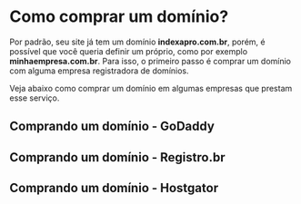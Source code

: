 # Como comprar um domínio?

Por padrão, seu site já tem um domínio **indexapro.com.br**, porém, é possível que você queria definir um próprio, como por exemplo **minhaempresa.com.br**. Para isso, o primeiro passo é comprar um domínio com alguma empresa registradora de domínios. 

Veja abaixo como comprar um domínio em algumas empresas que prestam esse serviço.


##  Comprando um domínio - GoDaddy


##  Comprando um domínio - Registro.br


##  Comprando um domínio - Hostgator